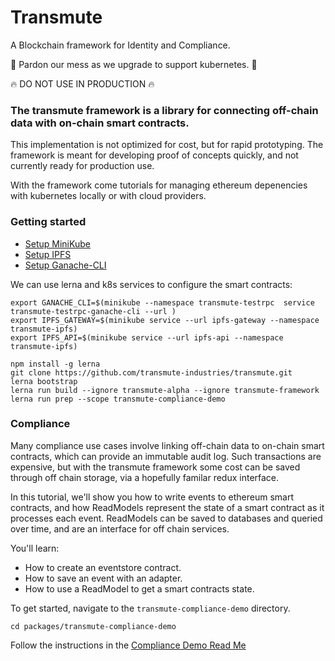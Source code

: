 # Transmute

A Blockchain framework for Identity and Compliance.

🚧 Pardon our mess as we upgrade to support kubernetes. 🚧

🔥 DO NOT USE IN PRODUCTION 🔥

### The transmute framework is a library for connecting off-chain data with on-chain smart contracts.

This implementation is not optimized for cost, but for rapid prototyping. The framework is meant for developing proof of concepts quickly, and not currently ready for production use.

With the framework come tutorials for managing ethereum depenencies with kubernetes locally or with cloud providers.

### Getting started

* [Setup MiniKube](https://github.com/transmute-industries/transmute/tree/master/tutorials/minikube)
* [Setup IPFS](https://github.com/transmute-industries/transmute/tree/master/tutorials/minikube/ipfs)
* [Setup Ganache-CLI](https://github.com/transmute-industries/transmute/tree/master/tutorials/minikube/ganache-cli)

We can use lerna and k8s services to configure the smart contracts:

```
export GANACHE_CLI=$(minikube --namespace transmute-testrpc  service transmute-testrpc-ganache-cli --url )
export IPFS_GATEWAY=$(minikube service --url ipfs-gateway --namespace transmute-ipfs)
export IPFS_API=$(minikube service --url ipfs-api --namespace transmute-ipfs)

npm install -g lerna
git clone https://github.com/transmute-industries/transmute.git
lerna bootstrap
lerna run build --ignore transmute-alpha --ignore transmute-framework
lerna run prep --scope transmute-compliance-demo
```

### Compliance

Many compliance use cases involve linking off-chain data to on-chain smart contracts, which can provide an immutable audit log. Such transactions are expensive, but with the transmute framework some cost can be saved through off chain storage, via a hopefully familar redux interface.

In this tutorial, we'll show you how to write events to ethereum smart contracts, and how ReadModels represent the state of a smart contract as it processes each event. ReadModels can be saved to databases and queried over time, and are an interface for off chain services.

You'll learn:

* How to create an eventstore contract.
* How to save an event with an adapter.
* How to use a ReadModel to get a smart contracts state.

To get started, navigate to the `transmute-compliance-demo` directory.

```
cd packages/transmute-compliance-demo
```

Follow the instructions in the [Compliance Demo Read Me](./packages/transmute-compliance-demo)
